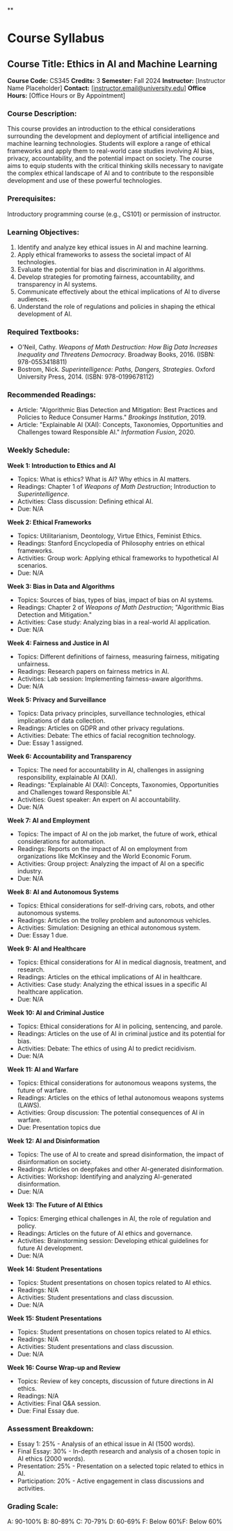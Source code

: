 **
# Course Syllabus
## Course Title: Ethics in AI and Machine Learning
**Course Code:** CS345
**Credits:** 3
**Semester:** Fall 2024
**Instructor:** [Instructor Name Placeholder]
**Contact:** [instructor.email@university.edu]
**Office Hours:** [Office Hours or By Appointment]

### Course Description:
This course provides an introduction to the ethical considerations surrounding the development and deployment of artificial intelligence and machine learning technologies. Students will explore a range of ethical frameworks and apply them to real-world case studies involving AI bias, privacy, accountability, and the potential impact on society. The course aims to equip students with the critical thinking skills necessary to navigate the complex ethical landscape of AI and to contribute to the responsible development and use of these powerful technologies.

### Prerequisites:
Introductory programming course (e.g., CS101) or permission of instructor.

### Learning Objectives:
1.  Identify and analyze key ethical issues in AI and machine learning.
2.  Apply ethical frameworks to assess the societal impact of AI technologies.
3.  Evaluate the potential for bias and discrimination in AI algorithms.
4.  Develop strategies for promoting fairness, accountability, and transparency in AI systems.
5.  Communicate effectively about the ethical implications of AI to diverse audiences.
6.  Understand the role of regulations and policies in shaping the ethical development of AI.

### Required Textbooks:
- O'Neil, Cathy. *Weapons of Math Destruction: How Big Data Increases Inequality and Threatens Democracy*. Broadway Books, 2016. (ISBN: 978-0553418811)
- Bostrom, Nick. *Superintelligence: Paths, Dangers, Strategies*. Oxford University Press, 2014. (ISBN: 978-0199678112)

### Recommended Readings:
- Article: "Algorithmic Bias Detection and Mitigation: Best Practices and Policies to Reduce Consumer Harms." *Brookings Institution*, 2019.
- Article: "Explainable AI (XAI): Concepts, Taxonomies, Opportunities and Challenges toward Responsible AI." *Information Fusion*, 2020.

### Weekly Schedule:
**Week 1: Introduction to Ethics and AI**
- Topics: What is ethics? What is AI? Why ethics in AI matters.
- Readings: Chapter 1 of *Weapons of Math Destruction*; Introduction to *Superintelligence*.
- Activities: Class discussion: Defining ethical AI.
- Due: N/A

**Week 2: Ethical Frameworks**
- Topics: Utilitarianism, Deontology, Virtue Ethics, Feminist Ethics.
- Readings: Stanford Encyclopedia of Philosophy entries on ethical frameworks.
- Activities: Group work: Applying ethical frameworks to hypothetical AI scenarios.
- Due: N/A

**Week 3: Bias in Data and Algorithms**
- Topics: Sources of bias, types of bias, impact of bias on AI systems.
- Readings: Chapter 2 of *Weapons of Math Destruction*; "Algorithmic Bias Detection and Mitigation."
- Activities: Case study: Analyzing bias in a real-world AI application.
- Due: N/A

**Week 4: Fairness and Justice in AI**
- Topics: Different definitions of fairness, measuring fairness, mitigating unfairness.
- Readings: Research papers on fairness metrics in AI.
- Activities: Lab session: Implementing fairness-aware algorithms.
- Due: N/A

**Week 5: Privacy and Surveillance**
- Topics: Data privacy principles, surveillance technologies, ethical implications of data collection.
- Readings: Articles on GDPR and other privacy regulations.
- Activities: Debate: The ethics of facial recognition technology.
- Due: Essay 1 assigned.

**Week 6: Accountability and Transparency**
- Topics: The need for accountability in AI, challenges in assigning responsibility, explainable AI (XAI).
- Readings: "Explainable AI (XAI): Concepts, Taxonomies, Opportunities and Challenges toward Responsible AI."
- Activities: Guest speaker: An expert on AI accountability.
- Due: N/A

**Week 7: AI and Employment**
- Topics: The impact of AI on the job market, the future of work, ethical considerations for automation.
- Readings: Reports on the impact of AI on employment from organizations like McKinsey and the World Economic Forum.
- Activities: Group project: Analyzing the impact of AI on a specific industry.
- Due: N/A

**Week 8: AI and Autonomous Systems**
- Topics: Ethical considerations for self-driving cars, robots, and other autonomous systems.
- Readings: Articles on the trolley problem and autonomous vehicles.
- Activities: Simulation: Designing an ethical autonomous system.
- Due: Essay 1 due.

**Week 9: AI and Healthcare**
- Topics: Ethical considerations for AI in medical diagnosis, treatment, and research.
- Readings: Articles on the ethical implications of AI in healthcare.
- Activities: Case study: Analyzing the ethical issues in a specific AI healthcare application.
- Due: N/A

**Week 10: AI and Criminal Justice**
- Topics: Ethical considerations for AI in policing, sentencing, and parole.
- Readings: Articles on the use of AI in criminal justice and its potential for bias.
- Activities: Debate: The ethics of using AI to predict recidivism.
- Due: N/A

**Week 11: AI and Warfare**
- Topics: Ethical considerations for autonomous weapons systems, the future of warfare.
- Readings: Articles on the ethics of lethal autonomous weapons systems (LAWS).
- Activities: Group discussion: The potential consequences of AI in warfare.
- Due: Presentation topics due

**Week 12: AI and Disinformation**
- Topics: The use of AI to create and spread disinformation, the impact of disinformation on society.
- Readings: Articles on deepfakes and other AI-generated disinformation.
- Activities: Workshop: Identifying and analyzing AI-generated disinformation.
- Due: N/A

**Week 13: The Future of AI Ethics**
- Topics: Emerging ethical challenges in AI, the role of regulation and policy.
- Readings: Articles on the future of AI ethics and governance.
- Activities: Brainstorming session: Developing ethical guidelines for future AI development.
- Due: N/A

**Week 14: Student Presentations**
- Topics: Student presentations on chosen topics related to AI ethics.
- Readings: N/A
- Activities: Student presentations and class discussion.
- Due: N/A

**Week 15: Student Presentations**
- Topics: Student presentations on chosen topics related to AI ethics.
- Readings: N/A
- Activities: Student presentations and class discussion.
- Due: N/A

**Week 16: Course Wrap-up and Review**
- Topics: Review of key concepts, discussion of future directions in AI ethics.
- Readings: N/A
- Activities: Final Q&A session.
- Due: Final Essay due.

### Assessment Breakdown:
*   Essay 1: 25% - Analysis of an ethical issue in AI (1500 words).
*   Final Essay: 30% - In-depth research and analysis of a chosen topic in AI ethics (2000 words).
*   Presentation: 25% - Presentation on a selected topic related to ethics in AI.
*   Participation: 20% - Active engagement in class discussions and activities.

### Grading Scale:
A: 90-100%
B: 80-89%
C: 70-79%
D: 60-69%
F: Below 60%F: Below 60%